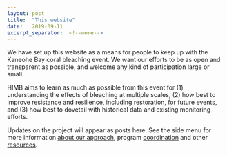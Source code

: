 ```yaml
---
layout: post
title:  "This website"
date:   2019-09-11
excerpt_separator:  <!--more-->
---
```


We have set up this website as a means for people to keep up with the Kaneohe Bay coral bleaching event. We want our efforts to be as open and transparent as possible, and welcome any kind of participation large or small. 

HIMB aims to learn as much as possible from this event for (1) understanding the effects of bleaching at multiple scales, (2) how best to improve resistance and resilience, including restoration, for future events, and (3) how best to dovetail with historical data and existing monitoring efforts.

Updates on the project will appear as posts here. See the side menu for more information [about our approach](/about), program [coordination](/coordination) and other [resources](/resources). 
